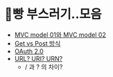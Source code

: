 # 🍞빵 부스러기..모음

- [MVC model 01와 MVC model 02](https://github.com/mingyeungAA/ETC/blob/master/MVC_model_1(vs)MVC_model_2.md)
- [Get vs Post 방식](https://github.com/mingyeungAA/ETC/blob/master/Get%26Post%EB%B0%A9%EC%8B%9D.md)
- [OAuth 2.0](https://github.com/mingyeungAA/ETC/blob/master/OAuth_2.0.md)
- [URL? URI? URN?](https://github.com/mingyeungAA/ETC/blob/master/URL%26URI%26URN.md)
  - / 과 ? 의 차이?

<br>

